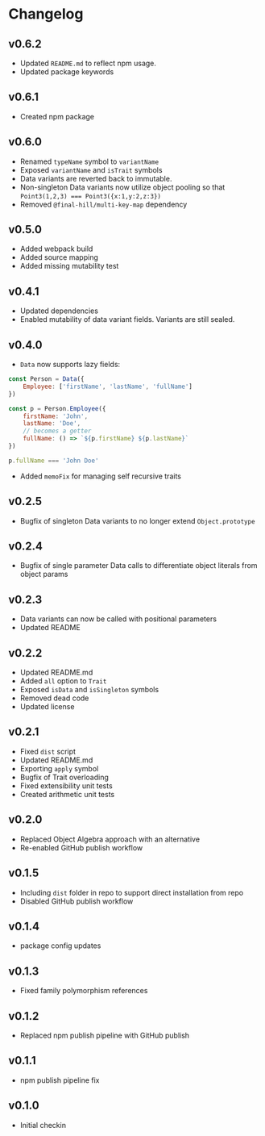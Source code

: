 # Changelog

## v0.6.2

- Updated `README.md` to reflect npm usage.
- Updated package keywords

## v0.6.1

- Created npm package

## v0.6.0

- Renamed `typeName` symbol to `variantName`
- Exposed `variantName` and `isTrait` symbols
- Data variants are reverted back to immutable.
- Non-singleton Data variants now utilize object pooling so that `Point3(1,2,3) === Point3({x:1,y:2,z:3})`
- Removed `@final-hill/multi-key-map` dependency

## v0.5.0

- Added webpack build
- Added source mapping
- Added missing mutability test

## v0.4.1

- Updated dependencies
- Enabled mutability of data variant fields. Variants are still sealed.

## v0.4.0

- `Data` now supports lazy fields:

```js
const Person = Data({
    Employee: ['firstName', 'lastName', 'fullName']
})

const p = Person.Employee({
    firstName: 'John',
    lastName: 'Doe',
    // becomes a getter
    fullName: () => `${p.firstName} ${p.lastName}`
})

p.fullName === 'John Doe'
```

- Added `memoFix` for managing self recursive traits

## v0.2.5

- Bugfix of singleton Data variants to no longer extend `Object.prototype`

## v0.2.4

- Bugfix of single parameter Data calls to differentiate object literals from object params

## v0.2.3

- Data variants can now be called with positional parameters
- Updated README

## v0.2.2

- Updated README.md
- Added `all` option to `Trait`
- Exposed `isData` and `isSingleton` symbols
- Removed dead code
- Updated license

## v0.2.1

- Fixed `dist` script
- Updated README.md
- Exporting `apply` symbol
- Bugfix of Trait overloading
- Fixed extensibility unit tests
- Created arithmetic unit tests

## v0.2.0

- Replaced Object Algebra approach with an alternative
- Re-enabled GitHub publish workflow

## v0.1.5

- Including `dist` folder in repo to support direct installation from repo
- Disabled GitHub publish workflow

## v0.1.4

- package config updates

## v0.1.3

- Fixed family polymorphism references

## v0.1.2

- Replaced npm publish pipeline with GitHub publish

## v0.1.1

- npm publish pipeline fix

## v0.1.0

- Initial checkin
